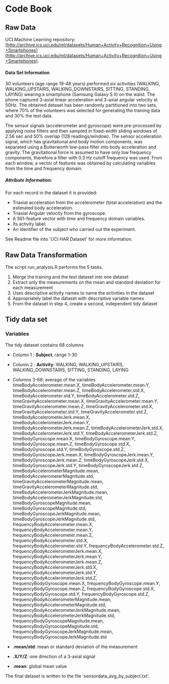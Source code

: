 Code Book
========

Raw Data
-------------------

UCI Machine Learning repository: [http://archive.ics.uci.edu/ml/datasets/Human+Activity+Recognition+Using+Smartphones](http://archive.ics.uci.edu/ml/datasets/Human+Activity+Recognition+Using+Smartphones).

#### Data Set Information

30 volunteers (age range 19-48 years) performed six activities (WALKING, WALKING_UPSTAIRS, WALKING_DOWNSTAIRS, SITTING, STANDING, LAYING) wearing a smartphone (Samsung Galaxy S II) on the waist. The phone captured 3-axial linear acceleration and 3-axial angular velocity at 50Hz. The obtained dataset has been randomly partitioned into two sets, where 70% of the volunteers was selected for generating the training data and 30% the test data.

The sensor signals (accelerometer and gyroscope) were pre-processed by applying noise filters and then sampled in fixed-width sliding windows of 2.56 sec and 50% overlap (128 readings/window). The sensor acceleration signal, which has gravitational and body motion components, was separated using a Butterworth low-pass filter into body acceleration and gravity. The gravitational force is assumed to have only low frequency components, therefore a filter with 0.3 Hz cutoff frequency was used. From each window, a vector of features was obtained by calculating variables from the time and frequency domain. 

##### Attribute Information:

For each record in the dataset it is provided:
* Triaxial acceleration from the accelerometer (total acceleration) and the estimated body acceleration.
* Triaxial Angular velocity from the gyroscope.
* A 561-feature vector with time and frequency domain variables.
* Its activity label.
* An identifier of the subject who carried out the experiment. 

See Readme file into 'UCI HAR Dataset' for more information.


Raw Data Transformation
-------------------

The script run_analysis.R performs the 5 tasks.

1) Merge the training and the test dataset into one dataset
2) Extract only the measurements on the mean and standard deviation for each measurement
3) Uses descriptive activity names to name the activities in the dataset
4) Appropriately label the dataset with descriptive variable names
5) From the dataset in step 4, create a second, independent tidy dataset 

Tidy data set
-------------------
### Variables
The tidy dataset contains 68 columns
* Column 1 : __Subject__, range 1-30
* Column 2 : __Activity__: WALKING, WALKING_UPSTAIRS, WALKING_DOWNSTAIRS, SITTING, STANDING, LAYING
* Columns 3-68: average of the variables 
timeBodyAccelerometer.mean.X, timeBodyAccelerometer.mean.Y, timeBodyAccelerometer.mean.Z, timeBodyAccelerometer.std.X, timeBodyAccelerometer.std.Y, timeBodyAccelerometer.std.Z, timeGravityAccelerometer.mean.X, timeGravityAccelerometer.mean.Y, timeGravityAccelerometer.mean.Z, timeGravityAccelerometer.std.X, timeGravityAccelerometer.std.Y, timeGravityAccelerometer.std.Z, timeBodyAccelerometerJerk.mean.X, timeBodyAccelerometerJerk.mean.Y, timeBodyAccelerometerJerk.mean.Z, timeBodyAccelerometerJerk.std.X, timeBodyAccelerometerJerk.std.Y, timeBodyAccelerometerJerk.std.Z, timeBodyGyroscope.mean.X, timeBodyGyroscope.mean.Y, timeBodyGyroscope.mean.Z, timeBodyGyroscope.std.X, timeBodyGyroscope.std.Y, timeBodyGyroscope.std.Z, timeBodyGyroscopeJerk.mean.X, timeBodyGyroscopeJerk.mean.Y, timeBodyGyroscopeJerk.mean.Z, timeBodyGyroscopeJerk.std.X, timeBodyGyroscopeJerk.std.Y, timeBodyGyroscopeJerk.std.Z, timeBodyAccelerometerMagnitude.mean, timeBodyAccelerometerMagnitude.std, timeGravityAccelerometerMagnitude.mean, timeGravityAccelerometerMagnitude.std, timeBodyAccelerometerJerkMagnitude.mean, timeBodyAccelerometerJerkMagnitude.std, timeBodyGyroscopeMagnitude.mean, timeBodyGyroscopeMagnitude.std, timeBodyGyroscopeJerkMagnitude.mean, timeBodyGyroscopeJerkMagnitude.std, frequencyBodyAccelerometer.mean.X, frequencyBodyAccelerometer.mean.Y, frequencyBodyAccelerometer.mean.Z, frequencyBodyAccelerometer.std.X, frequencyBodyAccelerometer.std.Y, frequencyBodyAccelerometer.std.Z, frequencyBodyAccelerometerJerk.mean.X, frequencyBodyAccelerometerJerk.mean.Y, frequencyBodyAccelerometerJerk.mean.Z, frequencyBodyAccelerometerJerk.std.X, frequencyBodyAccelerometerJerk.std.Y, frequencyBodyAccelerometerJerk.std.Z, frequencyBodyGyroscope.mean.X, frequencyBodyGyroscope.mean.Y, frequencyBodyGyroscope.mean.Z, frequencyBodyGyroscope.std.X, frequencyBodyGyroscope.std.Y, frequencyBodyGyroscope.std.Z, frequencyBodyAccelerometerMagnitude.mean, frequencyBodyAccelerometerMagnitude.std, frequencyBodyAccelerometerJerkMagnitude.mean, frequencyBodyAccelerometerJerkMagnitude.std, frequencyBodyGyroscopeMagnitude.mean, frequencyBodyGyroscopeMagnitude.std, frequencyBodyGyroscopeJerkMagnitude.mean, frequencyBodyGyroscopeJerkMagnitude.std

* __.mean/std__: mean or standard deviation of the measurement
* __.X/Y/Z__: one direction of a 3-axial signal
* __.mean__: global mean value  

The final dataset is written to the file 'sensordata_avg_by_subject.txt'.
